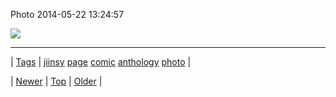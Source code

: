 <!--
title: Photo 2014-05-22 13
date: 2020-06-28T15:27:00.294Z
tags: jiinsy, page, comic, anthology, photo
-->


Photo 2014-05-22 13:24:57

![](86500017384-0.jpg)

<!--BOTTOM-POST-NAVIGATION-->
---

| [Tags](tags.md) | [jiinsy](tag-jiinsy.md) [page](tag-page.md) [comic](tag-comic.md) [anthology](tag-anthology.md) [photo](tag-photo.md) |

| [Newer](86494271469.md) | [Top](index.md) | [Older](86518616537.md) |